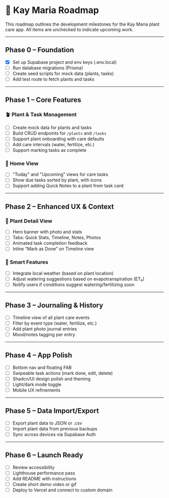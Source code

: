 # 🌱 Kay Maria Roadmap

This roadmap outlines the development milestones for the Kay Maria plant care app.
All items are unchecked to indicate upcoming work.

---

## Phase 0 – Foundation

- [x] Set up Supabase project and env keys (.env.local)
- [ ] Run database migrations (Prisma)
- [ ] Create seed scripts for mock data (plants, tasks)
- [ ] Add test route to fetch plants and tasks

---

## Phase 1 – Core Features

### 🪴 Plant & Task Management
- [ ] Create mock data for plants and tasks
- [ ] Build CRUD endpoints for `/plants` and `/tasks`
- [ ] Support plant onboarding with care defaults
- [ ] Add care intervals (water, fertilize, etc.)
- [ ] Support marking tasks as complete

### 📅 Home View
- [ ] "Today" and "Upcoming" views for care tasks
- [ ] Show due tasks sorted by plant, with icons
- [ ] Support adding Quick Notes to a plant from task card

---

## Phase 2 – Enhanced UX & Context

### 🌿 Plant Detail View
- [ ] Hero banner with photo and stats
- [ ] Tabs: Quick Stats, Timeline, Notes, Photos
- [ ] Animated task completion feedback
- [ ] Inline “Mark as Done” on Timeline view

### 🧠 Smart Features
- [ ] Integrate local weather (based on plant location)
- [ ] Adjust watering suggestions based on evapotranspiration (ET₀)
- [ ] Notify users if conditions suggest watering/fertilizing soon

---

## Phase 3 – Journaling & History

- [ ] Timeline view of all plant care events
- [ ] Filter by event type (water, fertilize, etc.)
- [ ] Add plant photo journal entries
- [ ] Mood/notes tagging per entry

---

## Phase 4 – App Polish

- [ ] Bottom nav and floating FAB
- [ ] Swipeable task actions (mark done, edit, delete)
- [ ] Shadcn/UI design polish and theming
- [ ] Light/dark mode toggle
- [ ] Mobile UX refinements

---

## Phase 5 – Data Import/Export

- [ ] Export plant data to JSON or .csv
- [ ] Import plant data from previous backups
- [ ] Sync across devices via Supabase Auth

---

## Phase 6 – Launch Ready

- [ ] Review accessibility
- [ ] Lighthouse performance pass
- [ ] Add README with instructions
- [ ] Create short demo video or gif
- [ ] Deploy to Vercel and connect to custom domain
